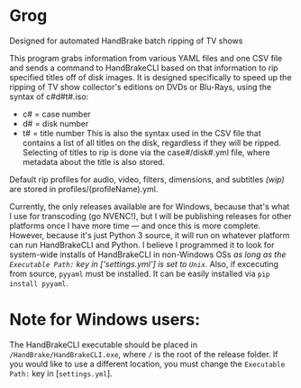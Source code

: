 # Grog

Designed for automated HandBrake batch ripping of TV shows

This program grabs information from various YAML files and one CSV file and sends a command to HandBrakeCLI based on that information to rip specified titles off of disk images. It is designed specifically to speed up the ripping of TV show collector's editions on DVDs or Blu-Rays, using the syntax of c#d#t#.iso:
- c# = case number
- d# = disk number
- t# = title number
This is also the syntax used in the CSV file that contains a list of all titles on the disk, regardless if they will be ripped. Selecting of titles to rip is done via the case#/disk#.yml file, where metadata about the title is also stored.

Default rip profiles for audio, video, filters, dimensions, and subtitles *(wip)* are stored in profiles/(profileName).yml. 

Currently, the only releases available are for Windows, because that's what I use for transcoding (go NVENC!), but I will be publishing releases for other platforms once I have more time — and once this is more complete. However, because it's just Python 3 source, it will run on whatever platform can run HandBrakeCLI and Python. I believe I programmed it to look for system-wide installs of HandBrakeCLI in non-Windows OSs *as long as the `Executable Path:` key in ['settings.yml'] is set to `Unix`.* Also, if excecuting from source, `pyyaml` must be installed. It can be easily installed via `pip install pyyaml`.



# Note for Windows users:

The HandBrakeCLI executable should be placed in `/HandBrake/HandBrakeCLI.exe`, where `/` is the root of the release folder. If you would like to use a different location, you must change the `Executable Path:` key in [`settings.yml`].
